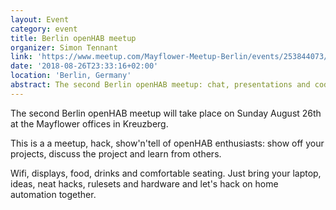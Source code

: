 ```yaml
---
layout: Event
category: event
title: Berlin openHAB meetup
organizer: Simon Tennant
link: 'https://www.meetup.com/Mayflower-Meetup-Berlin/events/253844073/'
date: '2018-08-26T23:33:16+02:00'
location: 'Berlin, Germany'
abstract: The second Berlin openHAB meetup: chat, presentations and code demos.
---
```

The second Berlin openHAB meetup will take place on Sunday August 26th at the Mayflower offices in Kreuzberg.

This is a a meetup, hack, show'n'tell of openHAB enthusiasts: show off your projects, discuss the project and learn from others.

Wifi, displays, food, drinks and comfortable seating. Just bring your laptop, ideas, neat hacks, rulesets and hardware and let's hack on home automation together.
